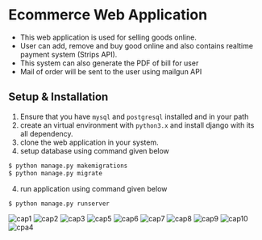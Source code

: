 # Ecommerce Web Application

* This web application is used for selling goods online. 
* User can add, remove and buy good online and also contains realtime payment system (Strips API). 
* This system can also generate the PDF of bill for user 
* Mail of order will be sent to the user using mailgun API

## Setup & Installation

1. Ensure that you have `mysql` and `postgresql` installed and in your path
2. create an virtual environment with `python3.x` and install django with its all dependency.
3. clone the web application in your system.
4. setup database using command given below

```bash
$ python manage.py makemigrations
$ python manage.py migrate
```

4. run application using command given below

```bash
$ python manage.py runserver
```

![cap1](https://user-images.githubusercontent.com/39022530/94400331-8f847480-0186-11eb-956e-337066193f74.PNG)
![cap2](https://user-images.githubusercontent.com/39022530/94400334-90b5a180-0186-11eb-9fcd-44d9ca1ef85d.PNG)
![cap3](https://user-images.githubusercontent.com/39022530/94400338-91e6ce80-0186-11eb-8e97-cc093b6ca313.PNG)
![cap5](https://user-images.githubusercontent.com/39022530/94400340-927f6500-0186-11eb-8bbc-769f96880b24.PNG)
![cap6](https://user-images.githubusercontent.com/39022530/94400341-9317fb80-0186-11eb-84f7-51dd8f9c2789.PNG)
![cap7](https://user-images.githubusercontent.com/39022530/94400343-93b09200-0186-11eb-8ad1-b66612076d61.PNG)
![cap8](https://user-images.githubusercontent.com/39022530/94400344-94492880-0186-11eb-8743-882dd6896d59.PNG)
![cap9](https://user-images.githubusercontent.com/39022530/94400346-94e1bf00-0186-11eb-8d98-276e1d753ddc.PNG)
![cap10](https://user-images.githubusercontent.com/39022530/94400347-957a5580-0186-11eb-9f75-01892c3d0283.PNG)
![cpa4](https://user-images.githubusercontent.com/39022530/94400350-9612ec00-0186-11eb-9c11-0cc64392e584.PNG)

